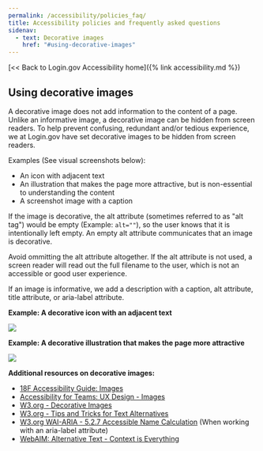 ```yaml
---
permalink: /accessibility/policies_faq/
title: Accessibility policies and frequently asked questions
sidenav:
  - text: Decorative images
    href: "#using-decorative-images"
---
```

[\<\< Back to Login.gov Accessibility home]({% link accessibility.md %})

## Using decorative images

A decorative image does not add information to the content of a page. Unlike an informative image, a decorative image can be hidden from screen readers. To help prevent confusing, redundant and/or tedious experience, we at Login.gov have set decorative images to be hidden from screen readers.

Examples (See visual screenshots below):

- An icon with adjacent text
- An illustration that makes the page more attractive, but is non-essential to understanding the content
- A screenshot image with a caption

If the image is decorative, the alt attribute (sometimes referred to as "alt tag") would be empty (Example: `alt=""`), so the user knows that it is intentionally left empty. An empty alt attribute communicates that an image is decorative.

Avoid ommitting the alt attribute altogether. If the alt attribute is not used, a screen reader will read out the full filename to the user, which is not an accessible or good user experience.

If an image is informative, we add a description with a caption, alt attribute, title attribute, or aria-label attribute.

**Example: A decorative icon with an adjacent text**

![](/post-images/accessibility/decorative-icon.png)

**Example: A decorative illustration that makes the page more attractive**

![](/post-images/accessibility/decorative-illustration.png)

**Additional resources on decorative images:**

- [18F Accessibility Guide: Images](https://accessibility.18f.gov/images/)
- [Accessibility for Teams: UX Design - Images](https://accessibility.digital.gov/ux/images/)
- [W3.org - Decorative Images](https://www.w3.org/WAI/tutorials/images/decorative/)
- [W3.org - Tips and Tricks for Text Alternatives](https://www.w3.org/WAI/tutorials/images/tips/)
- [W3.org WAI-ARIA - 5.2.7 Accessible Name Calculation](https://www.w3.org/WAI/PF/aria/complete#namecalculation) (When working with an aria-label attribute)
- [WebAIM: Alternative Text - Context is Everything](https://webaim.org/techniques/alttext/#context)
